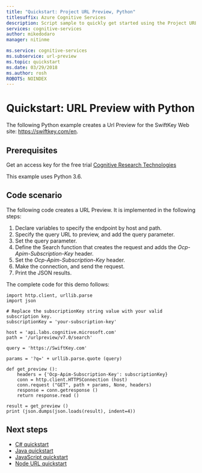 ```yaml
---
title: "Quickstart: Project URL Preview, Python"
titlesuffix: Azure Cognitive Services
description: Script sample to quickly get started using the Project URL Previewwith Python.
services: cognitive-services
author: mikedodaro
manager: nitinme

ms.service: cognitive-services
ms.subservice: url-preview
ms.topic: quickstart
ms.date: 03/29/2018
ms.author: rosh
ROBOTS: NOINDEX
---
```

# Quickstart: URL Preview with Python

The following Python example creates a Url Preview for the SwiftKey Web site: https://swiftkey.com/en.

## Prerequisites

Get an access key for the free trial [Cognitive Research Technologies](https://labs.cognitive.microsoft.com/en-us/project-answer-search)

This example uses Python 3.6.

## Code scenario 

The following code creates a URL Preview.
It is implemented in the following steps:
1. Declare variables to specify the endpoint by host and path.
2. Specify the query URL to preview, and add the query parameter.  
3. Set the query parameter.
4. Define the Search function that creates the request and adds the *Ocp-Apim-Subscription-Key* header.
5. Set the *Ocp-Apim-Subscription-Key* header. 
6. Make the connection, and send the request.
7. Print the JSON results.

The complete code for this demo follows:

```
import http.client, urllib.parse
import json

# Replace the subscriptionKey string value with your valid subscription key.
subscriptionKey = 'your-subscription-key'

host = 'api.labs.cognitive.microsoft.com'
path = '/urlpreview/v7.0/search'

query = 'https://SwiftKey.com'

params = '?q=' + urllib.parse.quote (query)

def get_preview ():
    headers = {'Ocp-Apim-Subscription-Key': subscriptionKey}
    conn = http.client.HTTPSConnection (host)
    conn.request ("GET", path + params, None, headers)
    response = conn.getresponse ()
    return response.read ()

result = get_preview ()
print (json.dumps(json.loads(result), indent=4))
```
## Next steps
- [C# quickstart](csharp.md)
- [Java quickstart](java-quickstart.md)
- [JavaScript quickstart](javascript.md)
- [Node URL quickstart](node-quickstart.md)
